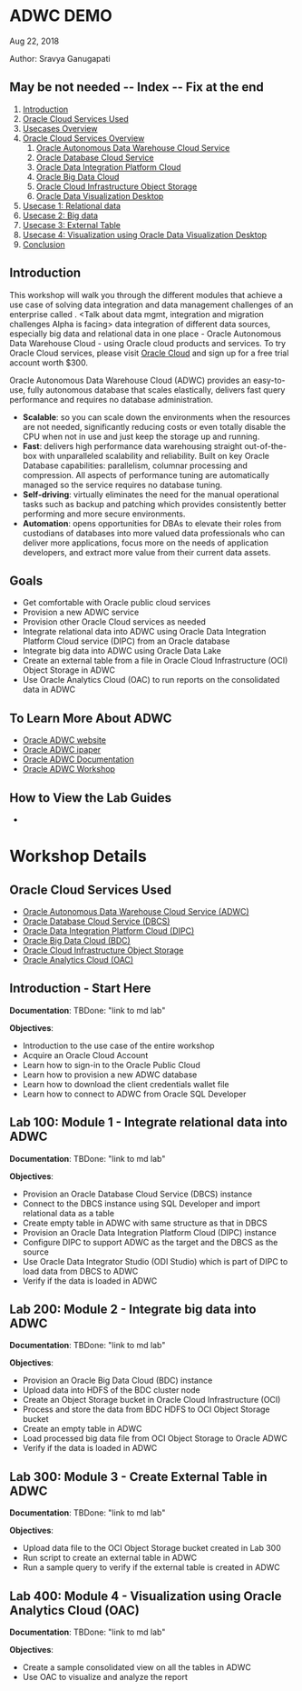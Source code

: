 # ADWC DEMO
Aug 22, 2018

Author: Sravya Ganugapati
## May be not needed -- Index -- Fix at the end
1. [Introduction](#introduction)
1. [Oracle Cloud Services Used](#oracle-cloud-services-used)
2. [Usecases Overview](#usecases-overview)
1. [Oracle Cloud Services Overview](#oracle-cloud-services-overview )
    1. [Oracle Autonomous Data Warehouse Cloud Service](#oracle-autonomous-data-warehouse-cloud-service)
    1. [Oracle Database Cloud Service](#oracle-database-cloud-service)
    1. [Oracle Data Integration Platform Cloud](#oracle-data-integration-platform-cloud)
    1. [Oracle Big Data Cloud](#oracle-big-data-cloud)
    1. [Oracle Cloud Infrastructure Object Storage](#oracle-cloud-infrastructure-object-storage)
    1. [Oracle Data Visualization Desktop](#oracle-data-visualization-desktop)
3. [Usecase 1: Relational data](#usecase-1---relational-data-to-oracle-autonomous-data-warehouse-cloud-using-oracle-data-integration-platform-cloud)
4. [Usecase 2: Big data](#usecase-2---big-data-to-oracle-autonomous-data-warehouse-cloud-using-oracle-data-lake)
5. [Usecase 3: External Table](#usecase-3---external-table)
6. [Usecase 4: Visualization using Oracle Data Visualization Desktop](#usecase-4---visualization-using-oracle-data-visualization-desktop)
7. [Conclusion](#conclusion)

## Introduction
This workshop will walk you through the different modules that achieve a use case of solving data integration and data management challenges of an enterprise called <Alpha Solutions>. <Talk about data mgmt, integration and migration challenges Alpha is facing> data integration of different data sources, especially big data and relational data in one place - Oracle Autonomous Data Warehouse Cloud - using Oracle cloud products and services. To try Oracle Cloud services, please visit [Oracle Cloud](http://cloud.oracle.com) and sign up for a free trial account worth $300. 

Oracle Autonomous Data Warehouse Cloud (ADWC) provides an easy-to-use, fully autonomous database that scales elastically, delivers fast query performance and requires no database administration.
* **Scalable**: so you can scale down the environments when the resources are not needed, significantly reducing costs or even totally disable the CPU when not in use and just keep the storage up and running.
* **Fast**: delivers high performance data warehousing straight out-of-the-box with unparalleled scalability and reliability. Built on key Oracle Database capabilities: parallelism, columnar processing and compression. All aspects of performance tuning are automatically managed so the service requires no database tuning.
* **Self-driving**: virtually eliminates the need for the manual operational tasks such as backup and patching 
which provides consistently better performing and more secure environments.
* **Automation**: opens opportunities for DBAs to elevate their roles from custodians of databases into more valued data professionals who can deliver more  applications, focus more on the needs of application developers, and extract more value from their current data assets.

## Goals
* Get comfortable with Oracle public cloud services
* Provision a new ADWC service
* Provision other Oracle Cloud services as needed
* Integrate relational data into ADWC using Oracle Data Integration Platform Cloud service (DIPC) from an Oracle database
* Integrate big data into ADWC using Oracle Data Lake
* Create an external table from a file in Oracle Cloud Infrastructure (OCI) Object Storage in ADWC
* Use Oracle Analytics Cloud (OAC) to run reports on the consolidated data in ADWC

## To Learn More About ADWC
* [Oracle ADWC website](https://www.oracle.com/database/data-warehouse.html)
* [Oracle ADWC ipaper](http://www.oracle.com/us/products/database/autonomous-dw-cloud-ipaper-3938921.pdf)
* [Oracle ADWC Documentation](https://docs.oracle.com/en/cloud/paas/autonomous-data-warehouse-cloud/index.html)
* [Oracle ADWC Workshop](https://oracle.github.io/learning-library/workshops/journey4-adwc/?page=README.md)


## How to View the Lab Guides
*

# Workshop Details
## Oracle Cloud Services Used
* [Oracle Autonomous Data Warehouse Cloud Service (ADWC)](https://cloud.oracle.com/en_US/datawarehouse)
* [Oracle Database Cloud Service (DBCS)](https://cloud.oracle.com/database)
* [Oracle Data Integration Platform Cloud (DIPC)](https://cloud.oracle.com/en_US/data-integration-platform)
* [Oracle Big Data Cloud (BDC)](https://cloud.oracle.com/bigdata)
* [Oracle Cloud Infrastructure Object Storage](https://cloud.oracle.com/storage/object-storage/features)
* [Oracle Analytics Cloud (OAC)](https://cloud.oracle.com/en_US/oac)


## Introduction - Start Here
**Documentation**: TBDone: "link to md lab"

**Objectives**:

* Introduction to the use case of the entire workshop
* Acquire an Oracle Cloud Account
* Learn how to sign-in to the Oracle Public Cloud
* Learn how to provision a new ADWC database
* Learn how to download the client credentials wallet file
* Learn how to connect to ADWC from Oracle SQL Developer


## Lab 100: Module 1 - Integrate relational data into ADWC
**Documentation**: TBDone: "link to md lab"

**Objectives**:

* Provision an Oracle Database Cloud Service (DBCS) instance
* Connect to the DBCS instance using SQL Developer and import relational data as a table
* Create empty table in ADWC with same structure as that in DBCS
* Provision an Oracle Data Integration Platform Cloud (DIPC) instance
* Configure DIPC to support ADWC as the target and the DBCS as the source
* Use Oracle Data Integrator Studio (ODI Studio) which is part of DIPC to load data from DBCS to ADWC
* Verify if the data is loaded in ADWC


## Lab 200: Module 2 - Integrate big data into ADWC
**Documentation**: TBDone: "link to md lab"

**Objectives**:

* Provision an Oracle Big Data Cloud (BDC) instance
* Upload data into HDFS of the BDC cluster node
* Create an Object Storage bucket in Oracle Cloud Infrastructure (OCI)
* Process and store the data from BDC HDFS to OCI Object Storage bucket
* Create an empty table in ADWC
* Load processed big data file from OCI Object Storage to Oracle ADWC
* Verify if the data is loaded in ADWC


## Lab 300: Module 3 - Create External Table in ADWC
**Documentation**: TBDone: "link to md lab"

**Objectives**:

* Upload data file to the OCI Object Storage bucket created in Lab 300
* Run script to create an external table in ADWC
* Run a sample query to verify if the external table is created in ADWC


## Lab 400: Module 4 - Visualization using Oracle Analytics Cloud (OAC)
**Documentation**: TBDone: "link to md lab"

**Objectives**:

* Create a sample consolidated view on all the tables in ADWC
* Use OAC to visualize and analyze the report

